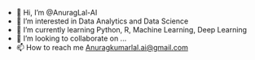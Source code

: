 - 👋 Hi, I’m @AnuragLal-AI
- 👀 I’m interested in Data Analytics and Data Science
- 🌱 I’m currently learning Python, R, Machine Learning, Deep Learning
- 💞️ I’m looking to collaborate on ...
- 📫 How to reach me Anuragkumarlal.ai@gmail.com

<!---
AnuragLal-AI/AnuragLal-AI is a ✨ special ✨ repository because its `README.md` (this file) appears on your GitHub profile.
You can click the Preview link to take a look at your changes.
--->
